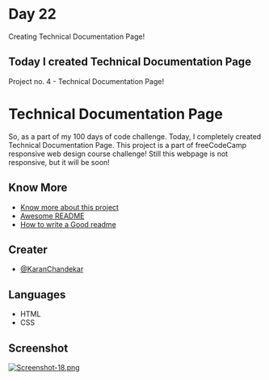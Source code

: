 # Day 22

Creating Technical Documentation Page!


## Today I created Technical Documentation Page

Project no. 4 - Technical Documentation Page!


# Technical Documentation Page

So, as a part of my 100 days of code challenge. Today, I completely created Technical Documentation Page. This project is a part of freeCodeCamp responsive web design course challenge! Still this webpage is not responsive, but it will be soon!


## Know More

 - [Know more about this project](https://www.freecodecamp.org/learn/responsive-web-design/responsive-web-design-projects/build-a-technical-documentation-page)
 - [Awesome README](https://github.com/matiassingers/awesome-readme)
 - [How to write a Good readme](https://bulldogjob.com/news/449-how-to-write-a-good-readme-for-your-github-project)


## Creater

- [@KaranChandekar](https://github.com/KaranChandekar)


## Languages

- HTML
- CSS

## Screenshot

[![Screenshot-18.png](https://i.postimg.cc/7hvcZHjd/Screenshot-18.png)](https://postimg.cc/8JHwySpm)